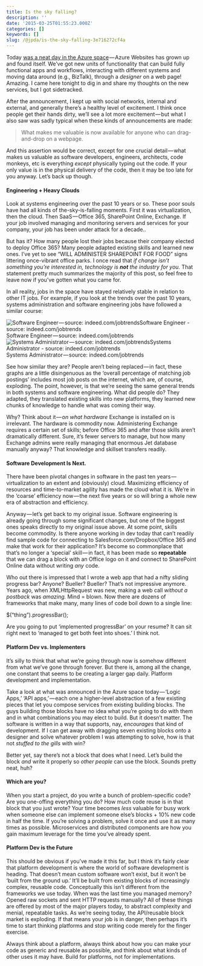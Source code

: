 ```yaml
---
title: Is the sky falling?
description: ''
date: '2015-03-25T01:55:23.000Z'
categories: []
keywords: []
slug: /@jpda/is-the-sky-falling-3e716272cf4a
---
```


Today [was a neat day in the Azure space](http://weblogs.asp.net/scottgu/announcing-the-new-azure-app-service) — Azure Websites has grown up and found itself. We’ve got new units of functionality that can build fully functional apps and workflows, interacting with different systems and moving data around (e.g., BizTalk), through a _designer_ on a web page! Amazing. I came here tonight to dig in and share my thoughts on the new services, but I got sidetracked.

After the announcement, I kept up with social networks, internal and external, and generally there’s a healthy level of excitement. I think once people get their hands dirty, we’ll see a lot more excitement — but what I also saw was sadly typical when these kinds of announcements are made:

> What makes me valuable is now available for anyone who can drag-and-drop on a webpage.

And this assertion would be correct, except for one crucial detail — what makes us valuable as software developers, engineers, architects, code monkeys, etc is everything _except_ physically typing out the code. If your only value is in the physical delivery of the code, then it may be too late for you anyway. Let’s back up though.

#### Engineering + Heavy Clouds

Look at systems engineering over the past 10 years or so. These poor souls have had all kinds of the-sky-is-falling moments. First it was virtualization, then the cloud. Then SaaS — Office 365, SharePoint Online, Exchange. If your job involved managing and monitoring servers and services for your company, your job has been under attack for a decade..

But has it? How many people lost their jobs because their company elected to deploy Office 365? Many people adapted existing skills and learned new ones. I’ve yet to see “WILL ADMINISTER SHAREPOINT FOR FOOD” signs littering once-vibrant office parks. I once read that _if change isn’t something you’re interested in, technology is_ **_not_** _the industry for you._ That statement pretty much summarizes the majority of this post, so feel free to leave now if you’ve gotten what you came for.

In all reality, jobs in the space have stayed relatively stable in relation to other IT jobs. For example, if you look at the trends over the past 10 years, systems administration and software engineering jobs have followed a similar course:

![Software Engineer — source: indeed.com/jobtrendsSoftware Engineer - source: indeed.com/jobtrends](https://cdn-images-1.medium.com/max/800/0*EBUXlEjssojnM5xl.png)
Software Engineer — source: indeed.com/jobtrends![Systems Administrator — source: indeed.com/jobtrendsSystems Administrator - source: indeed.com/jobtrends](https://cdn-images-1.medium.com/max/800/0*YR8yS6hQQ8EPOO_X.png)
Systems Administrator — source: indeed.com/jobtrends

See how similar they are? People aren’t being replaced — in fact, these graphs are a little disingenuous as the ‘overall percentage of matching job postings’ includes most job posts on the internet, which are, of course, exploding. The point, however, is that we’re seeing the same general trends in both systems and software engineering. What did people do? They adapted, they translated existing skills into new platforms, they learned new chunks of knowledge to handle what was coming their way.

Why? Think about it — _on what hardware_ Exchange is installed on is irrelevant. The hardware is commodity now. Administering Exchange requires a certain set of skills; before Office 365 and after those skills aren’t dramatically different. Sure, it’s fewer servers to manage, but how many Exchange admins were really managing that enormous Jet database manually anyway? That knowledge and skillset transfers readily.

#### Software Development Is Next.

There have been pivotal changes in software in the past ten years — virtualization to an extent and (obviously) cloud. Maximizing efficiency of resources and time-to-market agility has made the cloud what it is. We’re in the ‘coarse’ efficiency now — the next five years or so will bring a whole new era of abstraction and efficiency.

Anyway — let’s get back to my original issue. Software engineering is already going through some significant changes, but one of the biggest ones speaks directly to my original issue above. At some point, skills become commodity. Is there anyone working in dev today that can’t readily find sample code for connecting to Salesforce.com/Dropbox/Office 365 and make that work for their application? It’s become so commonplace that that’s no longer a ‘special’ skill — in fact, it has been made so **repeatable** that we can drag a block with an Office logo on it and connect to SharePoint Online data without writing _any_ code.

Who out there is impressed that I wrote a web app that had a nifty sliding progress bar? Anyone? Bueller? Bueller? That’s not impressive anymore. Years ago, when XMLHttpRequest was new, making a web call _without a postback_ was _amazing._ Mind = blown. Now there are dozens of frameworks that make many, many lines of code boil down to a single line:

$(“thing”).progressBar();

Are you going to put ‘implemented progressBar’ on your resume? It can sit right next to ‘managed to get both feet into shoes.’ I think not.

#### Platform Dev vs. Implementers

It’s silly to think that what we’re going through now is somehow different from what we’ve gone through forever. But there is, among all the change, one constant that seems to be creating a larger gap daily. Platform development and implementation.

Take a look at what was announced in the Azure space today — ‘Logic Apps,’ ‘API apps,’ — each one a higher-level abstraction of a few existing pieces that let you compose services from existing building blocks. The guys building those blocks have no idea what you’re going to do with them and in what combinations you may elect to build. But it doesn’t matter. The software is written in a way that supports, nay, _encourages_ that kind of development. If I can get away with dragging seven existing blocks onto a designer and solve whatever problem I was attempting to solve, how is that not _stuffed to the gills_ with win?

Better yet, say there’s not a block that does what I need. Let’s build the block _and_ write it properly so _other people_ can use the block. Sounds pretty neat, huh?

#### Which are you?

When you start a project, do you write a bunch of problem-specific code? Are you one-offing everything you do? How much code reuse is in that block that you just wrote? Your time becomes _less_ valuable for busy work when someone else can implement someone else’s blocks + 10% new code in half the time. If you’re solving a problem, solve it once and use it as many times as possible. Microservices and distributed components are how you gain maximum leverage for the time you’ve already spent.

#### Platform Dev is the Future

This should be obvious if you’ve made it this far, but I think it’s fairly clear that platform development is where the world of software development is heading. That doesn’t mean custom software won’t exist, but it won’t be ‘built from the ground up.’ It’ll be built from existing blocks of increasingly complex, reusable code. Conceptually this isn’t different from the frameworks we use today. When was the last time you managed memory? Opened raw sockets and sent HTTP requests manually? All of these things are offered by most of the major players today, to abstract complexity and menial, repeatable tasks. As we’re seeing today, the API/reusable block market is exploding. If that means your job is in danger, then perhaps it’s time to start thinking platforms and stop writing code merely for the finger exercise.

Always think about a platform, always think about how you can make your code as generic and reusable as possible, and think about what kinds of other uses it may have. Build for platforms, not for implementations.